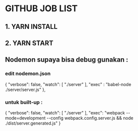# GITHUB JOB LIST

## 1. YARN INSTALL
## 2. YARN START



## Nodemon supaya bisa debug gunakan : 
### edit nodemon.json
{
    "verbose": false,
    "watch": [
      "./server"
    ],
    "exec" : "babel-node ./server/server.js"
},

### untuk built-up : 

{
    "verbose": false,
    "watch": [
      "./server"
    ],
    "exec": "webpack --mode=development --config webpack.config.server.js && node ./dist/server.generated.js"
}
